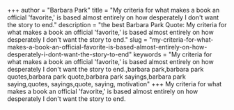 +++
author = "Barbara Park"
title = "My criteria for what makes a book an official 'favorite,' is based almost entirely on how desperately I don't want the story to end."
description = "the best Barbara Park Quote: My criteria for what makes a book an official 'favorite,' is based almost entirely on how desperately I don't want the story to end."
slug = "my-criteria-for-what-makes-a-book-an-official-favorite-is-based-almost-entirely-on-how-desperately-i-dont-want-the-story-to-end"
keywords = "My criteria for what makes a book an official 'favorite,' is based almost entirely on how desperately I don't want the story to end.,barbara park,barbara park quotes,barbara park quote,barbara park sayings,barbara park saying,quotes, sayings,quote, saying, motivation"
+++
My criteria for what makes a book an official 'favorite,' is based almost entirely on how desperately I don't want the story to end.
